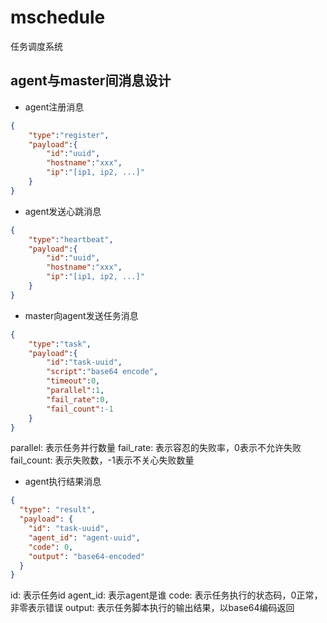 # mschedule
任务调度系统


## agent与master间消息设计

- agent注册消息

```json
{
    "type":"register",
    "payload":{
        "id":"uuid",
        "hostname":"xxx",
        "ip":"[ip1, ip2, ...]"
    }
}
```

- agent发送心跳消息

```json
{
    "type":"heartbeat",
    "payload":{
        "id":"uuid",
        "hostname":"xxx",
        "ip":"[ip1, ip2, ...]"
    }
}
```

- master向agent发送任务消息

```json
{
    "type":"task",
    "payload":{
        "id":"task-uuid",
        "script":"base64 encode",
        "timeout":0,
        "parallel":1,
        "fail_rate":0,
        "fail_count":-1
    }
}
```

parallel: 表示任务并行数量
fail_rate: 表示容忍的失败率，0表示不允许失败
fail_count: 表示失败数，-1表示不关心失败数量

- agent执行结果消息

```json
{
  "type": "result",
  "payload": {
    "id": "task-uuid",
    "agent_id": "agent-uuid",
    "code": 0,
    "output": "base64-encoded"
  }
}
```

id: 表示任务id
agent_id: 表示agent是谁
code: 表示任务执行的状态码，0正常，非零表示错误
output: 表示任务脚本执行的输出结果，以base64编码返回






